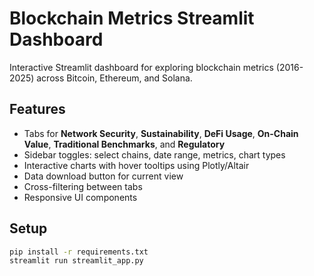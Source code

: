 # Blockchain Metrics Streamlit Dashboard

Interactive Streamlit dashboard for exploring blockchain metrics (2016-2025) across Bitcoin, Ethereum, and Solana.

## Features
- Tabs for **Network Security**, **Sustainability**, **DeFi Usage**, **On-Chain Value**, **Traditional Benchmarks**, and **Regulatory**
- Sidebar toggles: select chains, date range, metrics, chart types
- Interactive charts with hover tooltips using Plotly/Altair
- Data download button for current view
- Cross-filtering between tabs
- Responsive UI components

## Setup

```bash
pip install -r requirements.txt
streamlit run streamlit_app.py
```
